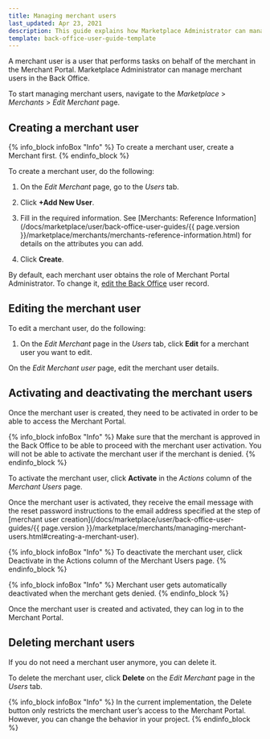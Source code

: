 ```yaml
---
title: Managing merchant users
last_updated: Apr 23, 2021
description: This guide explains how Marketplace Administrator can manage merchant users in the Back Office.
template: back-office-user-guide-template
---
```


A merchant user is a user that performs tasks on behalf of the merchant in the Merchant Portal. Marketplace Administrator can manage merchant users in the Back Office.

To start managing  merchant users, navigate to the *Marketplace* > *Merchants* > *Edit Merchant* page.

## Creating a merchant user

{% info_block infoBox "Info" %}
To create a merchant user, create a Merchant first.
{% endinfo_block %}

To create a merchant user, do the following:

1. On the *Edit Merchant* page, go to the *Users* tab.

2. Click **+Add New User**.

3. Fill in the required information. See [Merchants: Reference Information](/docs/marketplace/user/back-office-user-guides/{{ page.version }}/marketplace/merchants/merchants-reference-information.html) for details on the attributes you can add.

4. Click **Create**.

By default, each merchant user obtains the role of Merchant Portal Administrator. To change it, [edit the Back Office](https://documentation.spryker.com/docs/managing-users#editing-a-user) user record.


## Editing the merchant user
To edit a merchant user, do the following:

1. On the *Edit Merchant* page in the *Users* tab, click **Edit** for a merchant user you want to edit.

On the *Edit Merchant user* page, edit the merchant user details.

## Activating and deactivating the merchant users

Once the merchant user is created, they need to be activated in order to be able to access the Merchant Portal.

{% info_block infoBox "Info" %}
Make sure that the merchant is approved in the Back Office to be able to proceed with the merchant user activation. You will not be able to activate the merchant user if the merchant is denied.
{% endinfo_block %}

To activate the merchant user, click **Activate** in the *Actions* column of the *Merchant Users* page.

Once the merchant user is activated, they receive the email message with the reset password instructions to the email address specified at the step of [merchant user creation](/docs/marketplace/user/back-office-user-guides/{{ page.version }}/marketplace/merchants/managing-merchant-users.html#creating-a-merchant-user).

{% info_block infoBox "Info" %}
To deactivate the merchant user, click Deactivate in the Actions column of the Merchant Users page.
{% endinfo_block %}

{% info_block infoBox "Info" %}
Merchant user gets automatically deactivated when the merchant gets denied.
{% endinfo_block %}

Once the merchant user is created and activated, they can log in to the Merchant Portal.

## Deleting merchant users

If you do not need a merchant user anymore, you can delete it.

To delete the merchant user, click **Delete** on the *Edit Merchant* page in the *Users* tab.

{% info_block infoBox "Info" %}
In the current implementation, the Delete button only restricts the merchant user’s access to the Merchant Portal. However, you can change the behavior in your project.
{% endinfo_block %}
